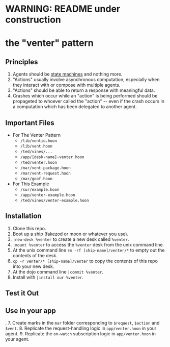 # WARNING: README under construction

# the "venter" pattern

## Principles
1. Agents should be [state machines](https://urbit.org/blog/io-in-hoon) and nothing more.
2. "Actions" usually involve asynchronous computation, especially when they
   interact with or compose with multiple agents.
3. "Actions" should be able to return a response with meaningful data.
4. Crashes which occur while an "action" is being performed should be
   propageted to whoever called the "action" -- even if the crash occurs in a
   computation which has been delegated to another agent.

## Important Files
- For The Venter Pattern
  - `/lib/ventio.hoon`
  - `/lib/vent.hoon`
  - `/ted/vines/...`
  - `/app/[desk-name]-venter.hoon`
  - `/ted/venter.hoon`
  - `/mar/vent-package.hoon`
  - `/mar/vent-request.hoon`
  - `/mar/goof.hoon`
- For This Example
  - `/sur/example.hoon`
  - `/app/venter-example.hoon`
  - `/ted/vines/venter-example.hoon`

## Installation
1. Clone this repo.
2. Boot up a ship (fakezod or moon or whatever you use).
4. `|new-desk %venter` to create a new desk called `%venter`.
5. `|mount %venter` to access the `%venter` desk from the unix command line.
6. At the unix command line `rm -rf [ship-name]/venter/*` to empty out the contents of the desk.
7. `cp -r venter/* [ship-name]/venter` to copy the contents of this repo into your new desk.
8. At the dojo command line `|commit %venter`.
9. Install with `|install our %venter`.

## Test it Out


## Use in your app
.
7. Create marks in the `mar` folder corresponding to `$request`, `$action` and `$vent`.
8. Replicate the request-handling logic in `app/venter.hoon` in your agent.
9. Replicate the `on-watch` subscription logic in `app/venter.hoon` in your agent.
